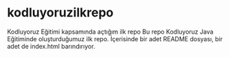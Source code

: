 # kodluyoruzilkrepo
Kodluyoruz Eğitimi kapsamında açtığım ilk repo
Bu repo Kodluyoruz Java Eğitiminde oluşturduğumuz ilk repo. İçerisinde bir adet README dosyası, bir adet de index.html barındırıyor.

